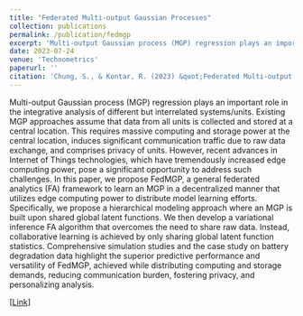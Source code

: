 ```yaml
---
title: "Federated Multi-output Gaussian Processes"
collection: publications
permalink: /publication/fedmgp
excerpt: 'Multi-output Gaussian process (MGP) regression plays an important role in the integrative analysis of different but interrelated systems/units. Existing MGP approaches assume that data from all units is collected and stored at a central location. This requires massive computing and storage power at the central location, induces significant communication traffic due to raw data exchange, and comprises privacy of units. However, recent advances in Internet of Things technologies, which have tremendously increased edge computing power, pose a significant opportunity to address such challenges. In this paper, we propose FedMGP, a general federated analytics (FA) framework to learn an MGP in a decentralized manner that utilizes edge computing power to distribute model learning efforts. Specifically, we propose a hierarchical modeling approach where an MGP is built upon shared global latent functions. We then develop a variational inference FA algorithm that overcomes the need to share raw data. Instead, collaborative learning is achieved by only sharing global latent function statistics. Comprehensive simulation studies and the case study on battery degradation data highlight the superior predictive performance and versatility of FedMGP, achieved while distributing computing and storage demands, reducing communication burden, fostering privacy, and personalizing analysis.'
date: 2023-07-24
venue: 'Technometrics'
paperurl: ''
citation: 'Chung, S., & Kontar, R. (2023) &quot;Federated Multi-output Gaussian Processes,&quot; <i>Technometrics</i>, DOI: 10.1080/00401706.2023.2238834.'
---
```

Multi-output Gaussian process (MGP) regression plays an important role in the integrative analysis of different but interrelated systems/units. Existing MGP approaches assume that data from all units is collected and stored at a central location. This requires massive computing and storage power at the central location, induces significant communication traffic due to raw data exchange, and comprises privacy of units. However, recent advances in Internet of Things technologies, which have tremendously increased edge computing power, pose a significant opportunity to address such challenges. In this paper, we propose FedMGP, a general federated analytics (FA) framework to learn an MGP in a decentralized manner that utilizes edge computing power to distribute model learning efforts. Specifically, we propose a hierarchical modeling approach where an MGP is built upon shared global latent functions. We then develop a variational inference FA algorithm that overcomes the need to share raw data. Instead, collaborative learning is achieved by only sharing global latent function statistics. Comprehensive simulation studies and the case study on battery degradation data highlight the superior predictive performance and versatility of FedMGP, achieved while distributing computing and storage demands, reducing communication burden, fostering privacy, and personalizing analysis.

[[Link](https://www.tandfonline.com/doi/full/10.1080/00401706.2023.2238834)]

